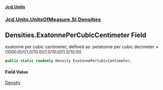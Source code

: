 #### [Jcd.Units](index.md 'index')
### [Jcd.Units.UnitsOfMeasure.SI](Jcd.Units.UnitsOfMeasure.SI.md 'Jcd.Units.UnitsOfMeasure.SI').[Densities](Densities.md 'Jcd.Units.UnitsOfMeasure.SI.Densities')

## Densities.ExatonnePerCubicCentimeter Field

exatonne per cubic centimeter, defined as: petatonne per cubic decimeter × (1000.0)/((1.0/10.0)*(1.0/10.0)*(1.0/10.0))

```csharp
public static readonly Density ExatonnePerCubicCentimeter;
```

#### Field Value
[Density](Density.md 'Jcd.Units.UnitTypes.Density')